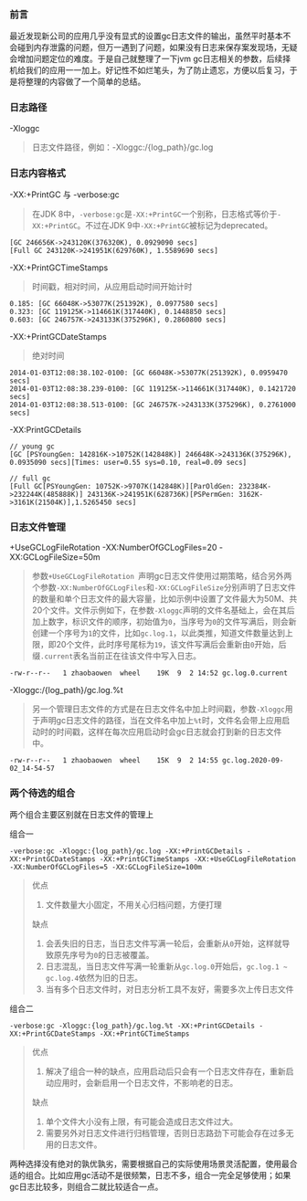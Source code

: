 ### 前言
最近发现新公司的应用几乎没有显式的设置gc日志文件的输出，虽然平时基本不会碰到内存泄露的问题，但万一遇到了问题，如果没有日志来保存案发现场，无疑会增加问题定位的难度。于是自己就整理了一下jvm gc日志相关的参数，后续择机给我们的应用一一加上。好记性不如烂笔头，为了防止遗忘，方便以后复习，于是将整理的内容做了一个简单的总结。
### 日志路径
-Xloggc
> 日志文件路径，例如：-Xloggc:/{log_path}/gc.log

### 日志内容格式

-XX:+PrintGC 与 -verbose:gc
> 在JDK 8中，`-verbose:gc`是`-XX:+PrintGC`一个别称，日志格式等价于`-XX:+PrintGC`。不过在JDK 9中`-XX:+PrintGC`被标记为deprecated。

```
[GC 246656K->243120K(376320K), 0.0929090 secs]
[Full GC 243120K->241951K(629760K), 1.5589690 secs]
```

-XX:+PrintGCTimeStamps
> 时间戳，相对时间，从应用启动时间开始计时

```
0.185: [GC 66048K->53077K(251392K), 0.0977580 secs]
0.323: [GC 119125K->114661K(317440K), 0.1448850 secs]
0.603: [GC 246757K->243133K(375296K), 0.2860800 secs]
```
-XX:+PrintGCDateStamps
> 绝对时间

```
2014-01-03T12:08:38.102-0100: [GC 66048K->53077K(251392K), 0.0959470 secs]
2014-01-03T12:08:38.239-0100: [GC 119125K->114661K(317440K), 0.1421720 secs]
2014-01-03T12:08:38.513-0100: [GC 246757K->243133K(375296K), 0.2761000 secs]
```

-XX:PrintGCDetails

```
// young gc
[GC [PSYoungGen: 142816K->10752K(142848K)] 246648K->243136K(375296K), 0.0935090 secs][Times: user=0.55 sys=0.10, real=0.09 secs]

// full gc
[Full GC[PSYoungGen: 10752K->9707K(142848K)][ParOldGen: 232384K->232244K(485888K)] 243136K->241951K(628736K)[PSPermGen: 3162K->3161K(21504K)],1.5265450 secs]
```

### 日志文件管理

+UseGCLogFileRotation -XX:NumberOfGCLogFiles=20 -XX:GCLogFileSize=50m
> 参数`+UseGCLogFileRotation `声明gc日志文件使用过期策略，结合另外两个参数`-XX:NumberOfGCLogFiles`和`-XX:GCLogFileSize`分别声明了日志文件的数量和单个日志文件的最大容量，比如示例中设置了文件最大为50M、共20个文件。文件示例如下，在参数`-Xloggc`声明的文件名基础上，会在其后加上数字，标识文件的顺序，初始值为`0`，当序号为`0`的文件写满后，则会新创建一个序号为`1`的文件，比如`gc.log.1`，以此类推，知道文件数量达到上限，即20个文件，此时序号尾标为`19`，该文件写满后会重新由`0`开始，后缀`.current`表名当前正在往该文件中写入日志。

```
-rw-r--r--   1 zhaobaowen  wheel    19K  9  2 14:52 gc.log.0.current
```

-Xloggc:/{log_path}/gc.log.%t
> 另一个管理日志文件的方式是在日志文件名中加上时间戳，参数`-Xloggc`用于声明gc日志文件的路径，当在文件名中加上`%t`时，文件名会带上应用启动时的时间戳，这样在每次应用启动时会gc日志就会打到新的日志文件中。

```
-rw-r--r--   1 zhaobaowen  wheel    15K  9  2 14:55 gc.log.2020-09-02_14-54-57
```

### 两个待选的组合
两个组合主要区别就在日志文件的管理上

组合一

```
-verbose:gc -Xloggc:{log_path}/gc.log -XX:+PrintGCDetails -XX:+PrintGCDateStamps -XX:+PrintGCTimeStamps -XX:+UseGCLogFileRotation -XX:NumberOfGCLogFiles=5 -XX:GCLogFileSize=100m
```
> 优点
> 
>  1. 文件数量大小固定，不用关心归档问题，方便打理
> 
> 缺点
> 
>  1. 会丢失旧的日志，当日志文件写满一轮后，会重新从`0`开始，这样就导致原先序号为`0`的日志被覆盖。
>  2. 日志混乱，当日志文件写满一轮重新从`gc.log.0`开始后，`gc.log.1 ~ gc.log.4`依然为旧的日志。
>  3. 当有多个日志文件时，对日志分析工具不友好，需要多次上传日志文件

组合二

```
-verbose:gc -Xloggc:{log_path}/gc.log.%t -XX:+PrintGCDetails -XX:+PrintGCDateStamps -XX:+PrintGCTimeStamps
```
> 优点
> 
> 1. 解决了组合一种的缺点，应用启动后只会有一个日志文件存在，重新启动应用时，会新启用一个日志文件，不影响老的日志。
>  
> 缺点
> 
> 1. 单个文件大小没有上限，有可能会造成日志文件过大。
> 2. 需要另外对日志文件进行归档管理，否则日志路劲下可能会存在过多无用的日志文件。

两种选择没有绝对的孰优孰劣，需要根据自己的实际使用场景灵活配置，使用最合适的组合。比如应用gc活动不是很频繁，日志不多，组合一完全足够使用；如果gc日志比较多，则组合二就比较适合一点。
